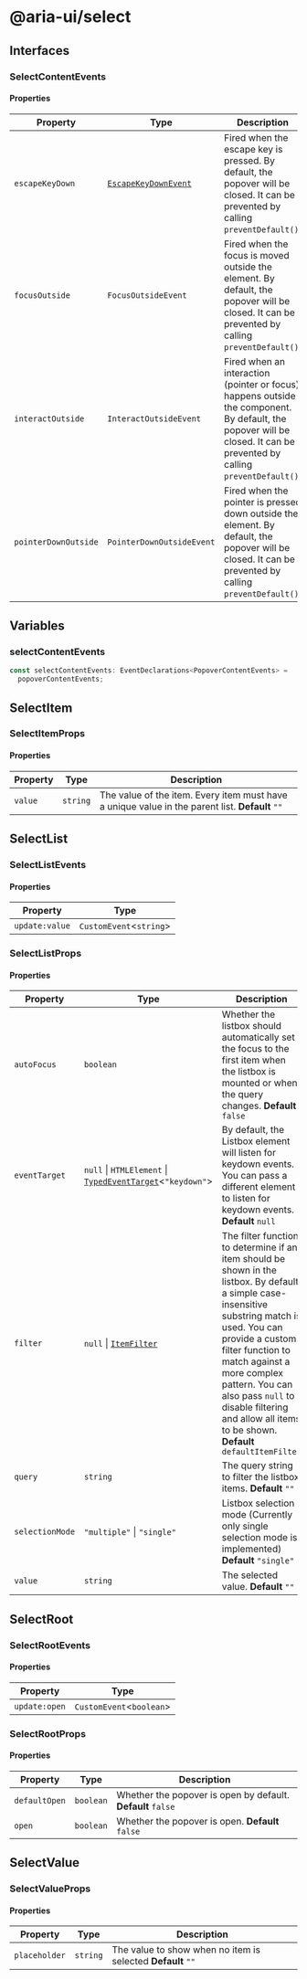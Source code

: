 # @aria-ui/select

## Interfaces

### SelectContentEvents

#### Properties

| Property | Type | Description |
| --- | --- | --- |
| `escapeKeyDown` | [`EscapeKeyDownEvent`](../popover/README.md#escapekeydownevent) | Fired when the escape key is pressed. By default, the popover will be closed. It can be prevented by calling `preventDefault()`. |
| `focusOutside` | `FocusOutsideEvent` | Fired when the focus is moved outside the element. By default, the popover will be closed. It can be prevented by calling `preventDefault()`. |
| `interactOutside` | `InteractOutsideEvent` | Fired when an interaction (pointer or focus) happens outside the component. By default, the popover will be closed. It can be prevented by calling `preventDefault()`. |
| `pointerDownOutside` | `PointerDownOutsideEvent` | Fired when the pointer is pressed down outside the element. By default, the popover will be closed. It can be prevented by calling `preventDefault()`. |

## Variables

### selectContentEvents

```ts
const selectContentEvents: EventDeclarations<PopoverContentEvents> =
  popoverContentEvents;
```

## SelectItem

### SelectItemProps

#### Properties

| Property | Type | Description |
| --- | --- | --- |
| `value` | `string` | The value of the item. Every item must have a unique value in the parent list. **Default** `""` |

## SelectList

### SelectListEvents

#### Properties

| Property       | Type                      |
| -------------- | ------------------------- |
| `update:value` | `CustomEvent`\<`string`\> |

### SelectListProps

#### Properties

| Property | Type | Description |
| --- | --- | --- |
| `autoFocus` | `boolean` | Whether the listbox should automatically set the focus to the first item when the listbox is mounted or when the query changes. **Default** `false` |
| `eventTarget` | `null` \| `HTMLElement` \| [`TypedEventTarget`](../core/README.md#typedeventtargeteventtype)\<`"keydown"`\> | By default, the Listbox element will listen for keydown events. You can pass a different element to listen for keydown events. **Default** `null` |
| `filter` | `null` \| [`ItemFilter`](../collection/README.md#itemfilter) | The filter function to determine if an item should be shown in the listbox. By default, a simple case-insensitive substring match is used. You can provide a custom filter function to match against a more complex pattern. You can also pass `null` to disable filtering and allow all items to be shown. **Default** `defaultItemFilter` |
| `query` | `string` | The query string to filter the listbox items. **Default** `""` |
| `selectionMode` | `"multiple"` \| `"single"` | Listbox selection mode (Currently only single selection mode is implemented) **Default** `"single"` |
| `value` | `string` | The selected value. **Default** `""` |

## SelectRoot

### SelectRootEvents

#### Properties

| Property      | Type                       |
| ------------- | -------------------------- |
| `update:open` | `CustomEvent`\<`boolean`\> |

### SelectRootProps

#### Properties

| Property | Type | Description |
| --- | --- | --- |
| `defaultOpen` | `boolean` | Whether the popover is open by default. **Default** `false` |
| `open` | `boolean` | Whether the popover is open. **Default** `false` |

## SelectValue

### SelectValueProps

#### Properties

| Property | Type | Description |
| --- | --- | --- |
| `placeholder` | `string` | The value to show when no item is selected **Default** `""` |
